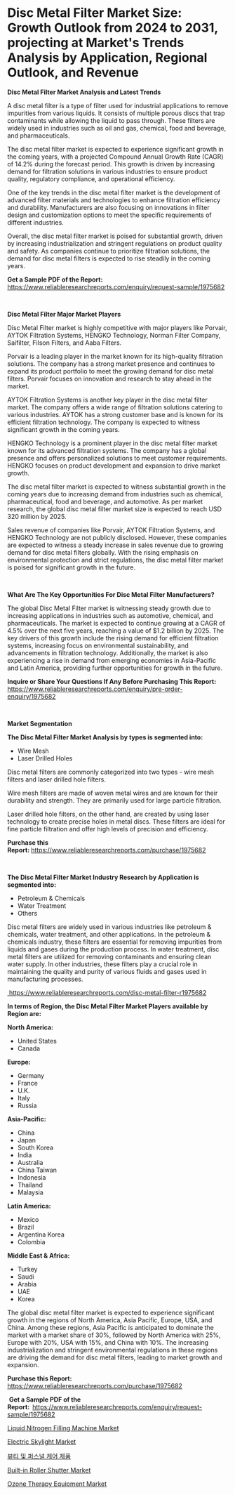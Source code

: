<p><h1>Disc Metal Filter Market Size: Growth Outlook from 2024 to 2031, projecting at Market's Trends Analysis by Application, Regional Outlook, and Revenue</h1></p><p><strong>Disc Metal Filter Market Analysis and Latest Trends</strong></p>
<p><p>A disc metal filter is a type of filter used for industrial applications to remove impurities from various liquids. It consists of multiple porous discs that trap contaminants while allowing the liquid to pass through. These filters are widely used in industries such as oil and gas, chemical, food and beverage, and pharmaceuticals.</p><p>The disc metal filter market is expected to experience significant growth in the coming years, with a projected Compound Annual Growth Rate (CAGR) of 14.2% during the forecast period. This growth is driven by increasing demand for filtration solutions in various industries to ensure product quality, regulatory compliance, and operational efficiency.</p><p>One of the key trends in the disc metal filter market is the development of advanced filter materials and technologies to enhance filtration efficiency and durability. Manufacturers are also focusing on innovations in filter design and customization options to meet the specific requirements of different industries.</p><p>Overall, the disc metal filter market is poised for substantial growth, driven by increasing industrialization and stringent regulations on product quality and safety. As companies continue to prioritize filtration solutions, the demand for disc metal filters is expected to rise steadily in the coming years.</p></p>
<p><strong>Get a Sample PDF of the Report:&nbsp;</strong> <a href="https://www.reliableresearchreports.com/enquiry/request-sample/1975682">https://www.reliableresearchreports.com/enquiry/request-sample/1975682</a></p>
<p>&nbsp;</p>
<p><strong>Disc Metal Filter Major Market Players</strong></p>
<p><p>Disc Metal Filter market is highly competitive with major players like Porvair, AYTOK Filtration Systems, HENGKO Technology, Norman Filter Company, Saifilter, Filson Filters, and Aaba Filters. </p><p>Porvair is a leading player in the market known for its high-quality filtration solutions. The company has a strong market presence and continues to expand its product portfolio to meet the growing demand for disc metal filters. Porvair focuses on innovation and research to stay ahead in the market.</p><p>AYTOK Filtration Systems is another key player in the disc metal filter market. The company offers a wide range of filtration solutions catering to various industries. AYTOK has a strong customer base and is known for its efficient filtration technology. The company is expected to witness significant growth in the coming years.</p><p>HENGKO Technology is a prominent player in the disc metal filter market known for its advanced filtration systems. The company has a global presence and offers personalized solutions to meet customer requirements. HENGKO focuses on product development and expansion to drive market growth.</p><p>The disc metal filter market is expected to witness substantial growth in the coming years due to increasing demand from industries such as chemical, pharmaceutical, food and beverage, and automotive. As per market research, the global disc metal filter market size is expected to reach USD 320 million by 2025.</p><p>Sales revenue of companies like Porvair, AYTOK Filtration Systems, and HENGKO Technology are not publicly disclosed. However, these companies are expected to witness a steady increase in sales revenue due to growing demand for disc metal filters globally. With the rising emphasis on environmental protection and strict regulations, the disc metal filter market is poised for significant growth in the future.</p></p>
<p>&nbsp;</p>
<p><strong>What Are The Key Opportunities For Disc Metal Filter Manufacturers?</strong></p>
<p><p>The global Disc Metal Filter market is witnessing steady growth due to increasing applications in industries such as automotive, chemical, and pharmaceuticals. The market is expected to continue growing at a CAGR of 4.5% over the next five years, reaching a value of $1.2 billion by 2025. The key drivers of this growth include the rising demand for efficient filtration systems, increasing focus on environmental sustainability, and advancements in filtration technology. Additionally, the market is also experiencing a rise in demand from emerging economies in Asia-Pacific and Latin America, providing further opportunities for growth in the future.</p></p>
<p><strong>Inquire or Share Your Questions If Any Before Purchasing This Report:</strong> <a href="https://www.reliableresearchreports.com/enquiry/pre-order-enquiry/1975682">https://www.reliableresearchreports.com/enquiry/pre-order-enquiry/1975682</a></p>
<p>&nbsp;</p>
<p><strong>Market Segmentation</strong></p>
<p><strong>The Disc Metal Filter Market Analysis by types is segmented into:</strong></p>
<p><ul><li>Wire Mesh</li><li>Laser Drilled Holes</li></ul></p>
<p><p>Disc metal filters are commonly categorized into two types - wire mesh filters and laser drilled hole filters. </p><p>Wire mesh filters are made of woven metal wires and are known for their durability and strength. They are primarily used for large particle filtration.</p><p>Laser drilled hole filters, on the other hand, are created by using laser technology to create precise holes in metal discs. These filters are ideal for fine particle filtration and offer high levels of precision and efficiency.</p></p>
<p><strong>Purchase this Report:&nbsp;</strong><a href="https://www.reliableresearchreports.com/purchase/1975682">https://www.reliableresearchreports.com/purchase/1975682</a></p>
<p>&nbsp;</p>
<p><strong>The Disc Metal Filter Market Industry Research by Application is segmented into:</strong></p>
<p><ul><li>Petroleum & Chemicals</li><li>Water Treatment</li><li>Others</li></ul></p>
<p><p>Disc metal filters are widely used in various industries like petroleum & chemicals, water treatment, and other applications. In the petroleum & chemicals industry, these filters are essential for removing impurities from liquids and gases during the production process. In water treatment, disc metal filters are utilized for removing contaminants and ensuring clean water supply. In other industries, these filters play a crucial role in maintaining the quality and purity of various fluids and gases used in manufacturing processes.</p></p>
<p><a href="https://www.reliableresearchreports.com/disc-metal-filter-r1975682">&nbsp;https://www.reliableresearchreports.com/disc-metal-filter-r1975682</a></p>
<p><strong>In terms of Region, the Disc Metal Filter Market Players available by Region are:</strong></p>
<p>
    <p> <strong> North America: </strong>
        <ul>
            <li>United States</li>
            <li>Canada</li>
        </ul>
        </p> 
    <p> <strong> Europe: </strong>
        <ul>
            <li>Germany</li>
            <li>France</li>
            <li>U.K.</li>
            <li>Italy</li>
            <li>Russia</li>
        </ul>
        </p> 
    <p> <strong> Asia-Pacific: </strong>
        <ul>
            <li>China</li>
            <li>Japan</li>
            <li>South Korea</li>
            <li>India</li>
            <li>Australia</li>
            <li>China Taiwan</li>
            <li>Indonesia</li>
            <li>Thailand</li>
            <li>Malaysia</li>
        </ul>
        </p> 
    <p> <strong> Latin America: </strong>
        <ul>
            <li>Mexico</li>
            <li>Brazil</li>
            <li>Argentina Korea</li>
            <li>Colombia</li>
        </ul>
        </p> 
    <p> <strong> Middle East & Africa: </strong>
        <ul>
            <li>Turkey</li>
            <li>Saudi</li>
            <li>Arabia</li>
            <li>UAE</li>
            <li>Korea</li>
        </ul>
    </p>
    </p>
<p><p>The global disc metal filter market is expected to experience significant growth in the regions of North America, Asia Pacific, Europe, USA, and China. Among these regions, Asia Pacific is anticipated to dominate the market with a market share of 30%, followed by North America with 25%, Europe with 20%, USA with 15%, and China with 10%. The increasing industrialization and stringent environmental regulations in these regions are driving the demand for disc metal filters, leading to market growth and expansion.</p></p>
<p><strong>Purchase this Report: </strong><a href="https://www.reliableresearchreports.com/purchase/1975682">https://www.reliableresearchreports.com/purchase/1975682</a></p>
<p>&nbsp;<strong>Get a Sample PDF of the Report:&nbsp;&nbsp;</strong><a href="https://www.reliableresearchreports.com/enquiry/request-sample/1975682">https://www.reliableresearchreports.com/enquiry/request-sample/1975682</a></p>
<p><strong></strong></p>
<p><p><a href="https://github.com/topanyudistiraadinugraha/Market-Research-Report-List-1/blob/main/liquid-nitrogen-filling-machine-market.md">Liquid Nitrogen Filling Machine Market</a></p><p><a href="https://medium.com/@gyuj5h/global-electric-skylight-market-size-is-expected-to-reach-at-a-cagr-of-13-7-fc7dcc048526">Electric Skylight Market</a></p><p><a href="https://github.com/wallacBahrtyinger567686/Market-Research-Report-List-3/blob/main/864548372089.md">뷰티 및 퍼스널 케어 제품</a></p><p><a href="https://github.com/philipWlf74/Market-Research-Report-List-1/blob/main/built-in-roller-shutter-market.md">Built-in Roller Shutter Market</a></p><p><a href="https://www.linkedin.com/pulse/ozone-therapy-equipment-market-size-segmentation-trends-growth-eqbif?trackingId=D1c929M6TXSVu3L6H2mAoA%3D%3D">Ozone Therapy Equipment Market</a></p></p>